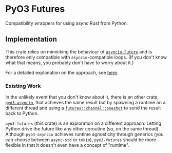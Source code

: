 # PyO3 Futures

Compatibility wrappers for using async Rust from Python.

## Implementation

This crate relies on mimicking the behaviour of [`asyncio.Future`](https://docs.python.org/3/library/asyncio-future.html#future-object) and is therefore only compatible with `asyncio`-compatible loops.
(If you don't know what that means, you probably don't have to worry about it.)

For a detailed explanation on the approach, see [here](https://github.com/ThibaultLemaire/Async-PyO3-Examples#implementing-a-python-future-in-rust).

### Existing Work

In the unlikely event that you don't know about it, there is an other crate, [`pyo3-asyncio`](https://github.com/awestlake87/pyo3-asyncio), that achieves the same result but by spawning a runtime on a different thread and using a [`futures::channel::oneshot`](https://docs.rs/futures/latest/futures/channel/oneshot/index.html) to send the result back to Python.

`pyo3-futures` (this crate) is an exploration on a different approach: Letting Python drive the future like any other coroutine (so, on the same thread).
Although `pyo3-asyncio` achieves runtime agnosticity through generics (you can choose between `async-std` or `tokio`), `pyo3-futures` should be more flexible in that it doesn't even have a concept of "runtime".
